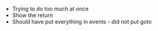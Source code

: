 - Trying to do too much at once
- Show the return
- Should have put everything in events - did not put goto
